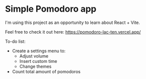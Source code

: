 # Simple Pomodoro app

I'm using this project as an opportunity to learn about React + Vite.

Feel free to check it out here:
https://pomodoro-lac-ten.vercel.app/

To-do list:
- Create a settings menu to:
  - Adjust volume
  - Insert custom time
  - Change themes
- Count total amount of pomodoros
